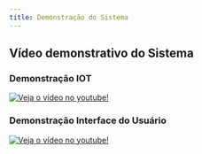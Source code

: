 ```yaml
---
title: Demonstração do Sistema
---
```



## Vídeo demonstrativo do Sistema

### Demonstração IOT
[![Veja o vídeo no youtube!](https://i.ytimg.com/vi/-c7ay-XTHk0/maxresdefault.jpg)](https://youtu.be/-c7ay-XTHk0)

### Demonstração Interface do Usuário
[![Veja o vídeo no youtube!](https://i.ytimg.com/vi/-c7ay-XTHk0/maxresdefault.jpg)](https://youtu.be/zuQ1SubIH-g)


